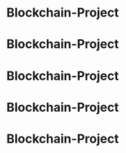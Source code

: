# Blockchain-Project
# Blockchain-Project
# Blockchain-Project
# Blockchain-Project
# Blockchain-Project

